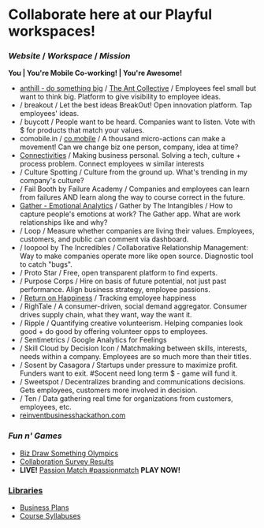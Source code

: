 # Collaborate here at our Playful workspaces!

### *Website* / *Workspace* / *Mission*
__You | You're Mobile Co-working! | You're Awesome!__
* [anthill - do something big](http://getanthill.com) / [The Ant Collective](https://github.com/defsan/anthill) / Employees feel small but want to think big. Platform to give visibility to employee ideas.
* / breakout / Let the best ideas BreakOut! Open innovation platform. Tap employees' ideas.
* / buycott / People want to be heard. Companies want to listen. Vote with $ for products that match your values.
* comobile.in / [co.mobile](https://github.com/comobile/reinventbiz/tree/master/co.mobile) / A thousand micro-actions can make a movement! Can we change biz one person, company, idea at time?
* [Connectivities](https://stormy-mist-1765.herokuapp.com/) / Making business personal. Solving a tech, culture + process problem. Connect employees w similar interests
* / Culture Spotting / Culture from the ground up. What's trending in my company's culture?
* / Fail Booth by Failure Academy / Companies and employees can learn from failures AND learn along the way to course correct in the future.
* [Gather - Emotional Analytics](http://dribbble.com/shots/598371-Gather-Emotional-Analytics) / Gather by The Intangibles / How to capture people's emotions at work? The Gather app. What are work relationships like and why?
* / Loop / Measure whether companies are living their values. Employees, customers, and public can comment via dashboard.
* / loopool by The Incredibles / Collaborative Relationship Management: Way to make companies operate more like open source. Diagnostic tool to catch "bugs".
* / Proto Star / Free, open transparent platform to find experts.
* / Purpose Corps / Hire on basis of future potential, not just past performance. Align business strategy, employee passions.
* / [Return on Happiness](http://www.flickr.com/photos/jaycross/sets/72157630106416928/with/7362900176/) / Tracking employee happiness
* / RighTale / A consumer-driven, social demand aggregator. Consumer drives supply chain, what they want, way the want it.
* / Ripple / Quantifying creative volunteerism. Helping companies look good + do good by offering volunteer opps to employees.
* / Sentimetrics / Google Analytics for Feelings
* / Skill Cloud by Decision Icon / Matchmaking between skills, interests, needs within a company. Employees are so much more than their titles.
* / Sosent by Casagora / Startups under pressure to maximize profit. Funders want to exit. #Socent need long term $ - game will fund it.
* / Sweetspot / Decentralizes branding and communications decisions. Gets employees, customers more involved in decision.
* / Ten / Data gathering real time for organizations from customers, employees, etc.
* [reinventbusinesshackathon.com](http://reinventbusinesshackathon.com)

### *Fun n' Games*
* [Biz Draw Something Olympics](https://github.com/comobile/reinventbiz/blob/master/co.mobile/BizDrawSomethingOlympics.jpg)
* [Collaboration Survey Results](https://github.com/comobile/reinventbiz/blob/master/Collaboration_Survey_Results.png)
* **LIVE!** [Passion Match #passionmatch](https://github.com/comobile/reinventbiz/wiki/Passion-Match-%23passionmatch) **PLAY NOW!**

### [Libraries](https://github.com/comobile/reinventbiz/wiki)
* [Business Plans](https://github.com/comobile/reinventbiz/wiki/Library-of-Business-Plans)
* [Course Syllabuses](https://github.com/comobile/reinventbiz/wiki/Library-of-Course-Syllabuses)